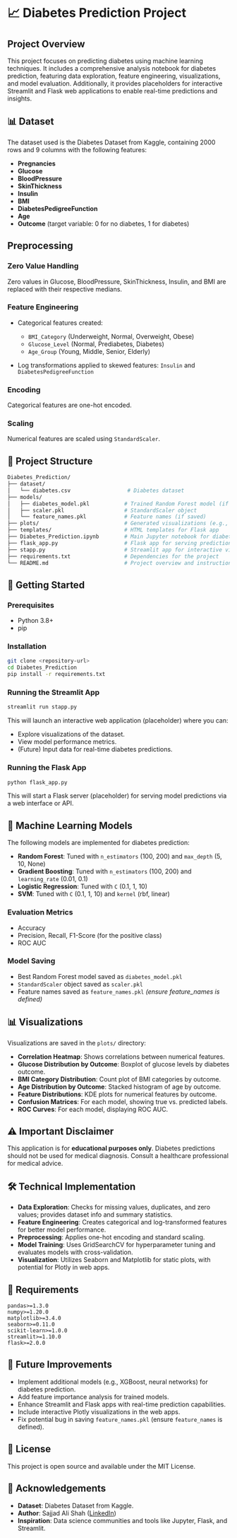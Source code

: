 # 📈 Diabetes Prediction Project

## Project Overview

This project focuses on predicting diabetes using machine learning techniques. It includes a comprehensive analysis notebook for diabetes prediction, featuring data exploration, feature engineering, visualizations, and model evaluation. Additionally, it provides placeholders for interactive Streamlit and Flask web applications to enable real-time predictions and insights.

## 📊 Dataset

The dataset used is the Diabetes Dataset from Kaggle, containing 2000 rows and 9 columns with the following features:

* **Pregnancies**
* **Glucose**
* **BloodPressure**
* **SkinThickness**
* **Insulin**
* **BMI**
* **DiabetesPedigreeFunction**
* **Age**
* **Outcome** (target variable: 0 for no diabetes, 1 for diabetes)

## Preprocessing

### Zero Value Handling

Zero values in Glucose, BloodPressure, SkinThickness, Insulin, and BMI are replaced with their respective medians.

### Feature Engineering

* Categorical features created:

  * `BMI_Category` (Underweight, Normal, Overweight, Obese)
  * `Glucose_Level` (Normal, Prediabetes, Diabetes)
  * `Age_Group` (Young, Middle, Senior, Elderly)
* Log transformations applied to skewed features: `Insulin` and `DiabetesPedigreeFunction`

### Encoding

Categorical features are one-hot encoded.

### Scaling

Numerical features are scaled using `StandardScaler`.

## 📁 Project Structure

```bash
Diabetes_Prediction/
├── dataset/
│   └── diabetes.csv                  # Diabetes dataset
├── models/
│   ├── diabetes_model.pkl           # Trained Random Forest model (if saved)
│   ├── scaler.pkl                   # StandardScaler object
│   └── feature_names.pkl            # Feature names (if saved)
├── plots/                           # Generated visualizations (e.g., PNGs)
├── templates/                       # HTML templates for Flask app
├── Diabetes_Prediction.ipynb        # Main Jupyter notebook for diabetes prediction
├── flask_app.py                     # Flask app for serving predictions
├── stapp.py                         # Streamlit app for interactive visualization
├── requirements.txt                 # Dependencies for the project
└── README.md                        # Project overview and instructions
```

## 🚀 Getting Started

### Prerequisites

* Python 3.8+
* pip

### Installation

```bash
git clone <repository-url>
cd Diabetes_Prediction
pip install -r requirements.txt
```

### Running the Streamlit App

```bash
streamlit run stapp.py
```

This will launch an interactive web application (placeholder) where you can:

* Explore visualizations of the dataset.
* View model performance metrics.
* (Future) Input data for real-time diabetes predictions.

### Running the Flask App

```bash
python flask_app.py
```

This will start a Flask server (placeholder) for serving model predictions via a web interface or API.

## 🤖 Machine Learning Models

The following models are implemented for diabetes prediction:

* **Random Forest**: Tuned with `n_estimators` (100, 200) and `max_depth` (5, 10, None)
* **Gradient Boosting**: Tuned with `n_estimators` (100, 200) and `learning_rate` (0.01, 0.1)
* **Logistic Regression**: Tuned with `C` (0.1, 1, 10)
* **SVM**: Tuned with `C` (0.1, 1, 10) and `kernel` (rbf, linear)

### Evaluation Metrics

* Accuracy
* Precision, Recall, F1-Score (for the positive class)
* ROC AUC

### Model Saving

* Best Random Forest model saved as `diabetes_model.pkl`
* `StandardScaler` object saved as `scaler.pkl`
* Feature names saved as `feature_names.pkl` *(ensure feature\_names is defined)*

## 📊 Visualizations

Visualizations are saved in the `plots/` directory:

* **Correlation Heatmap**: Shows correlations between numerical features.
* **Glucose Distribution by Outcome**: Boxplot of glucose levels by diabetes outcome.
* **BMI Category Distribution**: Count plot of BMI categories by outcome.
* **Age Distribution by Outcome**: Stacked histogram of age by outcome.
* **Feature Distributions**: KDE plots for numerical features by outcome.
* **Confusion Matrices**: For each model, showing true vs. predicted labels.
* **ROC Curves**: For each model, displaying ROC AUC.

## ⚠️ Important Disclaimer

This application is for **educational purposes only**. Diabetes predictions should not be used for medical diagnosis. Consult a healthcare professional for medical advice.

## 🛠️ Technical Implementation

* **Data Exploration**: Checks for missing values, duplicates, and zero values; provides dataset info and summary statistics.
* **Feature Engineering**: Creates categorical and log-transformed features for better model performance.
* **Preprocessing**: Applies one-hot encoding and standard scaling.
* **Model Training**: Uses GridSearchCV for hyperparameter tuning and evaluates models with cross-validation.
* **Visualization**: Utilizes Seaborn and Matplotlib for static plots, with potential for Plotly in web apps.

## 📜 Requirements

```text
pandas>=1.3.0
numpy>=1.20.0
matplotlib>=3.4.0
seaborn>=0.11.0
scikit-learn>=1.0.0
streamlit>=1.10.0
flask>=2.0.0
```

## 📃 Future Improvements

* Implement additional models (e.g., XGBoost, neural networks) for diabetes prediction.
* Add feature importance analysis for trained models.
* Enhance Streamlit and Flask apps with real-time prediction capabilities.
* Include interactive Plotly visualizations in the web apps.
* Fix potential bug in saving `feature_names.pkl` (ensure `feature_names` is defined).

## 📜 License

This project is open source and available under the MIT License.

## 🙏 Acknowledgements

* **Dataset**: Diabetes Dataset from Kaggle.
* **Author**: Sajjad Ali Shah ([LinkedIn](https://www.linkedin.com))
* **Inspiration**: Data science communities and tools like Jupyter, Flask, and Streamlit.
